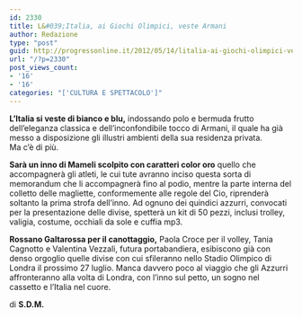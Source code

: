 ```yaml
---
id: 2330
title: L&#039;Italia, ai Giochi Olimpici, veste Armani
author: Redazione
type: "post"
guid: http://progressonline.it/2012/05/14/litalia-ai-giochi-olimpici-veste-armani/
url: "/?p=2330"
post_views_count:
- '16'
- '16'
categories: "['CULTURA E SPETTACOLO']"
---
```


**L’Italia si veste di bianco e blu,** indossando polo e bermuda frutto dell’eleganza classica e dell’inconfondibile tocco di Armani, il quale ha già messo a disposizione gli illustri ambienti della sua residenza privata.  
Ma c’è di più.

**Sarà un inno di Mameli scolpito con caratteri color oro** quello che accompagnerà gli atleti, le cui tute avranno inciso questa sorta di memorandum che li accompagnerà fino al podio, mentre la parte interna del colletto delle magliette, conformemente alle regole del Cio, riprenderà soltanto la prima strofa dell’inno. Ad ognuno dei quindici azzurri, convocati per la presentazione delle divise, spetterà un kit di 50 pezzi, inclusi trolley, valigia, costume, occhiali da sole e cuffia mp3.

**Rossano Galtarossa per il canottaggio,** Paola Croce per il volley, Tania Cagnotto e Valentina Vezzali, futura portabandiera, esibiscono già con denso orgoglio quelle divise con cui sfileranno nello Stadio Olimpico di Londra il prossimo 27 luglio. Manca davvero poco al viaggio che gli Azzurri affronteranno alla volta di Londra, con l’inno sul petto, un sogno nel cassetto e l’Italia nel cuore.

di **S.D.M.**